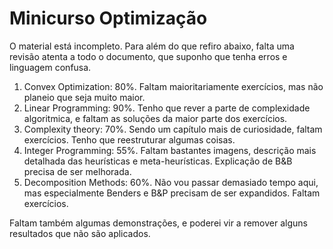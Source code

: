 # Minicurso Optimização

O material está incompleto. Para além do que refiro abaixo, falta uma revisão atenta a todo o documento, que suponho que tenha erros e linguagem confusa.

1. Convex Optimization: 80%. Faltam maioritariamente exercícios, mas não planeio que seja muito maior.
2. Linear Programming: 90%. Tenho que rever a parte de complexidade algoritmica, e faltam as soluções da maior parte dos exercícios. 
3. Complexity theory: 70%. Sendo um capítulo mais de curiosidade, faltam exercícios. Tenho que reestruturar algumas coisas.
4. Integer Programming: 55%. Faltam bastantes imagens, descrição mais detalhada das heurísticas e meta-heurísticas. Explicação de B&B precisa de ser melhorada.
5. Decomposition Methods: 60%. Não vou passar demasiado tempo aqui, mas especialmente Benders e B&P precisam de ser expandidos. Faltam exercícios.


Faltam também algumas demonstrações, e poderei vir a remover alguns resultados que não são aplicados.
